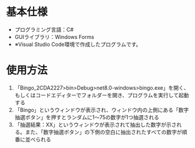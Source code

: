 # 基本仕様
- プログラミング言語：C#
- GUIライブラリ：Windows Forms
- ※Visual Studio Code環境で作成したプログラムです。

# 使用方法
1. 「Bingo_2CDA2227>bin>Debug>net8.0-windows>bingo.exe」を開く、もしくはコードエディターでフォルダーを開き、プログラムを実行して起動する
2. 「Bingo」というウィンドウが表示され、ウィンドウ内の上側にある「数字抽選ボタン」を押すとランダムに1～75の数字が1つ抽選される
3. 「抽選結果：XX」というウィンドウが表示されて抽出した数字が示される。また、「数字抽選ボタン」の下側の空白に抽出されたすべての数字が順番に並べられる
